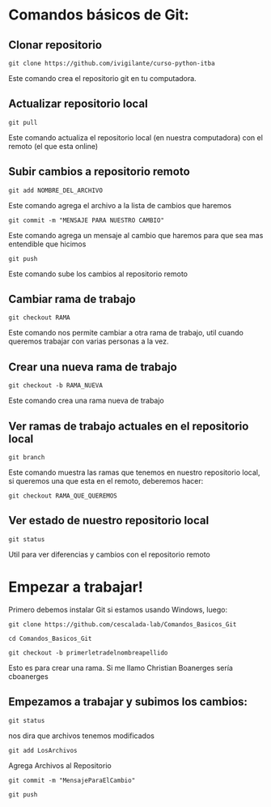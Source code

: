 # Comandos básicos de Git:

## Clonar repositorio
`git clone https://github.com/ivigilante/curso-python-itba`

Este comando crea el repositorio git en tu computadora.

## Actualizar repositorio local
``git pull``

Este comando actualiza el repositorio local (en nuestra computadora) con el remoto (el que esta online)

## Subir cambios a repositorio remoto
``git add NOMBRE_DEL_ARCHIVO``

Este comando agrega el archivo a la lista de cambios que haremos

``git commit -m "MENSAJE PARA NUESTRO CAMBIO"``

Este comando agrega un mensaje al cambio que haremos para que sea mas entendible que hicimos

``git push``

Este comando sube los cambios al repositorio remoto

## Cambiar rama de trabajo
``git checkout RAMA``

Este comando nos permite cambiar a otra rama de trabajo, util cuando queremos trabajar con varias personas a la vez.

## Crear una nueva rama de trabajo
``git checkout -b RAMA_NUEVA``

Este comando crea una rama nueva de trabajo

## Ver ramas de trabajo actuales en el repositorio local
``git branch``

Este comando muestra las ramas que tenemos en nuestro repositorio local, si queremos una que esta en el remoto, deberemos hacer:

``git checkout RAMA_QUE_QUEREMOS``

## Ver estado de nuestro repositorio local
``git status``

Util para ver diferencias y cambios con el repositorio remoto

# Empezar a trabajar!

Primero debemos instalar Git si estamos usando Windows, luego:

````
git clone https://github.com/cescalada-lab/Comandos_Basicos_Git
````

``cd Comandos_Basicos_Git``

``git checkout -b primerletradelnombreapellido`` 

Esto es para crear una rama. Si me llamo Christian Boanerges sería cboanerges

## Empezamos a trabajar y subimos los cambios:

``git status`` 

nos dira que archivos tenemos modificados

``git add LosArchivos``

Agrega Archivos al Repositorio

``git commit -m "MensajeParaElCambio"``

``git push``
